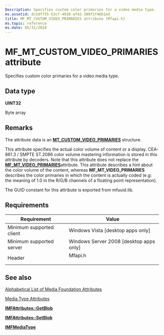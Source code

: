 ```yaml
---
Description: Specifies custom color primaries for a video media type.
ms.assetid: dc5df755-53cf-4910-af42-309f1f46b1ed
title: MF_MT_CUSTOM_VIDEO_PRIMARIES attribute (Mfapi.h)
ms.topic: reference
ms.date: 05/31/2018
---
```


# MF\_MT\_CUSTOM\_VIDEO\_PRIMARIES attribute

Specifies custom color primaries for a video media type.

## Data type

**UINT32**

Byte array

## Remarks

The attribute data is an [**MT\_CUSTOM\_VIDEO\_PRIMARIES**](/windows/desktop/api/mfapi/ns-mfapi-mt_custom_video_primaries) structure.

This attribute specifies the actual color volume of content or a display. CEA-861.3 / SMPTE ST.2086 color volume mastering information is stored in this attribute by decoders. Note that this attribute does not replace the [**MF\_MT\_VIDEO\_PRIMARIES**](mf-mt-video-primaries-attribute.md)attribute. This attribute describes a hint about the color volume of the content, whereas **MF\_MT\_VIDEO\_PRIMARIES** describes the color primaries in which the content is actually coded (e.g: the meaning of 1.0 in the R/G/B channels of a floating point representation).

The GUID constant for this attribute is exported from mfuuid.lib.

## Requirements



| Requirement | Value |
|-------------------------------------|------------------------------------------------------------------------------------|
| Minimum supported client<br/> | Windows Vista \[desktop apps only\]<br/>                                     |
| Minimum supported server<br/> | Windows Server 2008 \[desktop apps only\]<br/>                               |
| Header<br/>                   | <dl> <dt>Mfapi.h</dt> </dl> |



## See also

<dl> <dt>

[Alphabetical List of Media Foundation Attributes](alphabetical-list-of-media-foundation-attributes.md)
</dt> <dt>

[Media Type Attributes](media-type-attributes.md)
</dt> <dt>

[**IMFAttributes::GetBlob**](/windows/desktop/api/mfobjects/nf-mfobjects-imfattributes-getblob)
</dt> <dt>

[**IMFAttributes::SetBlob**](/windows/desktop/api/mfobjects/nf-mfobjects-imfattributes-setblob)
</dt> <dt>

[**IMFMediaType**](/windows/desktop/api/mfobjects/nn-mfobjects-imfmediatype)
</dt> </dl>

 

 




